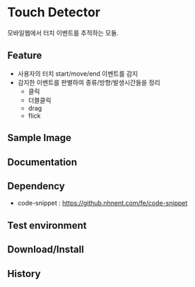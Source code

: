 Touch Detector
===============
모바일웹에서 터치 이벤트를 추적하는 모듈.

## Feature
* 사용자의 터치 start/move/end 이벤트를 감지
* 감지한 이벤트를 판별하여 종류/방향/발생시간들을 정리
   * 클릭
   * 더블클릭
   * drag
   * flick

## Sample Image


## Documentation


## Dependency
* code-snippet : https://github.nhnent.com/fe/code-snippet

## Test environment

## Download/Install


## History
